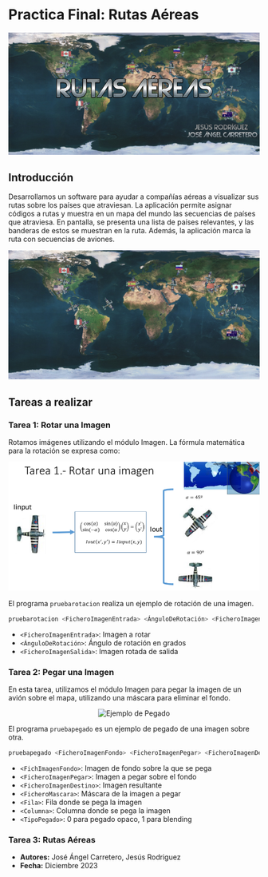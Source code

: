 

# Practica Final: Rutas Aéreas

<p align="center">
  <img src="rutas_aereas/doc/portada.png" alt="Portada">
</p>

## Introducción

Desarrollamos un software para ayudar a compañías aéreas a visualizar sus rutas sobre los países que atraviesan. La aplicación permite asignar códigos a rutas y muestra en un mapa del mundo las secuencias de países que atraviesa. En pantalla, se presenta una lista de países relevantes, y las banderas de estos se muestran en la ruta. Además, la aplicación marca la ruta con secuencias de aviones.

<p align="center">
  <img src="rutas_aereas/doc/ej_intro.png" alt="Ejemplo de Introducción">
</p>

## Tareas a realizar

### Tarea 1: Rotar una Imagen

Rotamos imágenes utilizando el módulo Imagen. La fórmula matemática para la rotación se expresa como:

<p align="center">
  <img src="rutas_aereas/doc/tarea1.png" alt="Fórmula de Rotación">
</p>

El programa `pruebarotacion` realiza un ejemplo de rotación de una imagen.

```bash
pruebarotacion <FicheroImagenEntrada> <ÁnguloDeRotación> <FicheroImagenSalida>
```

- `<FicheroImagenEntrada>`: Imagen a rotar
- `<ÁnguloDeRotación>`: Ángulo de rotación en grados
- `<FicheroImagenSalida>`: Imagen rotada de salida

### Tarea 2: Pegar una Imagen

En esta tarea, utilizamos el módulo Imagen para pegar la imagen de un avión sobre el mapa, utilizando una máscara para eliminar el fondo.

<p align="center">
  <img src="rutas_aereas/doc/tarea2.png" alt="Ejemplo de Pegado">
</p>

El programa `pruebapegado` es un ejemplo de pegado de una imagen sobre otra.

```bash
pruebapegado <FicheroImagenFondo> <FicheroImagenPegar> <FicheroImagenDestino> <FicheroMascara> <Fila> <Columna> <TipoPegado>
```

- `<FichImagenFondo>`: Imagen de fondo sobre la que se pega
- `<FicheroImagenPegar>`: Imagen a pegar sobre el fondo
- `<FicheroImagenDestino>`: Imagen resultante
- `<FicheroMascara>`: Máscara de la imagen a pegar
- `<Fila>`: Fila donde se pega la imagen
- `<Columna>`: Columna donde se pega la imagen
- `<TipoPegado>`: 0 para pegado opaco, 1 para blending

### Tarea 3: Rutas Aéreas

- **Autores:** José Ángel Carretero, Jesús Rodriguez
- **Fecha:** Diciembre 2023
```
